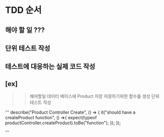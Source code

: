 # TDD 순서

## 해야 할 일 ???

## 단위 테스트 작성

## 테스트에 대응하는 실제 코드 작성

## [ex]

> > 해야할일
> > 데이터 베이스에 Product 저장
> > 저장하기위한 함수를 생성
> > 단위테스트 작성

'''
describe("Product Controller Create", () => {
it("should have a createProduct function", () =>{
expect(typeof productController.createProduct).toBe("function");
});
});

'''
